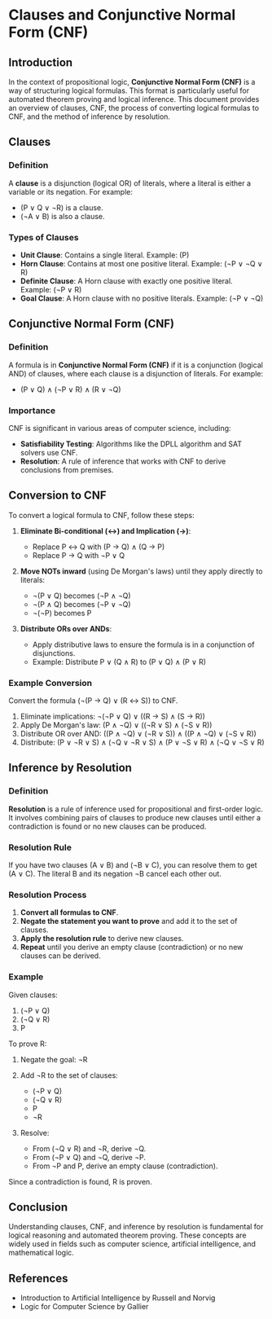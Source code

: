 # Clauses and Conjunctive Normal Form (CNF)

## Introduction

In the context of propositional logic, **Conjunctive Normal Form (CNF)** is a way of structuring logical formulas. This format is particularly useful for automated theorem proving and logical inference. This document provides an overview of clauses, CNF, the process of converting logical formulas to CNF, and the method of inference by resolution.

## Clauses

### Definition

A **clause** is a disjunction (logical OR) of literals, where a literal is either a variable or its negation. For example:

- (P ∨ Q ∨ ¬R) is a clause.
- (¬A ∨ B) is also a clause.

### Types of Clauses

- **Unit Clause**: Contains a single literal. Example: (P)
- **Horn Clause**: Contains at most one positive literal. Example: (¬P ∨ ¬Q ∨ R)
- **Definite Clause**: A Horn clause with exactly one positive literal. Example: (¬P ∨ R)
- **Goal Clause**: A Horn clause with no positive literals. Example: (¬P ∨ ¬Q)

## Conjunctive Normal Form (CNF)

### Definition

A formula is in **Conjunctive Normal Form (CNF)** if it is a conjunction (logical AND) of clauses, where each clause is a disjunction of literals. For example:

- (P ∨ Q) ∧ (¬P ∨ R) ∧ (R ∨ ¬Q)

### Importance

CNF is significant in various areas of computer science, including:

- **Satisfiability Testing**: Algorithms like the DPLL algorithm and SAT solvers use CNF.
- **Resolution**: A rule of inference that works with CNF to derive conclusions from premises.

## Conversion to CNF

To convert a logical formula to CNF, follow these steps:

1. **Eliminate Bi-conditional (↔) and Implication (→)**:

   - Replace P ↔ Q with (P → Q) ∧ (Q → P)
   - Replace P → Q with ¬P ∨ Q

2. **Move NOTs inward** (using De Morgan's laws) until they apply directly to literals:

   - ¬(P ∨ Q) becomes (¬P ∧ ¬Q)
   - ¬(P ∧ Q) becomes (¬P ∨ ¬Q)
   - ¬(¬P) becomes P

3. **Distribute ORs over ANDs**:
   - Apply distributive laws to ensure the formula is in a conjunction of disjunctions.
   - Example: Distribute P ∨ (Q ∧ R) to (P ∨ Q) ∧ (P ∨ R)

### Example Conversion

Convert the formula (¬(P → Q) ∨ (R ↔ S)) to CNF.

1. Eliminate implications:
   ¬(¬P ∨ Q) ∨ ((R → S) ∧ (S → R))
2. Apply De Morgan's law:
   (P ∧ ¬Q) ∨ ((¬R ∨ S) ∧ (¬S ∨ R))
3. Distribute OR over AND:
   ((P ∧ ¬Q) ∨ (¬R ∨ S)) ∧ ((P ∧ ¬Q) ∨ (¬S ∨ R))
4. Distribute:
   (P ∨ ¬R ∨ S) ∧ (¬Q ∨ ¬R ∨ S) ∧ (P ∨ ¬S ∨ R) ∧ (¬Q ∨ ¬S ∨ R)

## Inference by Resolution

### Definition

**Resolution** is a rule of inference used for propositional and first-order logic. It involves combining pairs of clauses to produce new clauses until either a contradiction is found or no new clauses can be produced.

### Resolution Rule

If you have two clauses (A ∨ B) and (¬B ∨ C), you can resolve them to get (A ∨ C). The literal B and its negation ¬B cancel each other out.

### Resolution Process

1. **Convert all formulas to CNF**.
2. **Negate the statement you want to prove** and add it to the set of clauses.
3. **Apply the resolution rule** to derive new clauses.
4. **Repeat** until you derive an empty clause (contradiction) or no new clauses can be derived.

### Example

Given clauses:

1. (¬P ∨ Q)
2. (¬Q ∨ R)
3. P

To prove R:

1. Negate the goal: ¬R
2. Add ¬R to the set of clauses:

   - (¬P ∨ Q)
   - (¬Q ∨ R)
   - P
   - ¬R

3. Resolve:
   - From (¬Q ∨ R) and ¬R, derive ¬Q.
   - From (¬P ∨ Q) and ¬Q, derive ¬P.
   - From ¬P and P, derive an empty clause (contradiction).

Since a contradiction is found, R is proven.

## Conclusion

Understanding clauses, CNF, and inference by resolution is fundamental for logical reasoning and automated theorem proving. These concepts are widely used in fields such as computer science, artificial intelligence, and mathematical logic.

## References

- Introduction to Artificial Intelligence by Russell and Norvig
- Logic for Computer Science by Gallier
